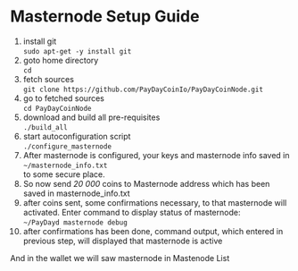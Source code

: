 # Masternode Setup Guide
1. install git    
``` sudo apt-get -y install git ```
1. goto home directory   
``` cd ``` 
1. fetch sources   
``` git clone https://github.com/PayDayCoinIo/PayDayCoinNode.git ```
1. go to fetched sources   
``` cd PayDayCoinNode ```
1. download and build all pre-requisites   
``` ./build_all ```
1. start autoconfiguration script   
``` ./configure_masternode ```
1. After masternode is configured, your keys and masternode info saved in   
``` ~/masternode_info.txt ```   
to some secure place. 
1. So now send *20 000* coins to Masternode address which has been saved in masternode_info.txt
1. after coins sent, some confirmations necessary, to that masternode will activated. Enter command to display status of masternode:   
``` ~/PayDayd masternode debug ```
1. after confirmations has been done, command output, which entered in previous step, will displayed that masternode is active   

And in the wallet we will saw masternode in Mastenode List
